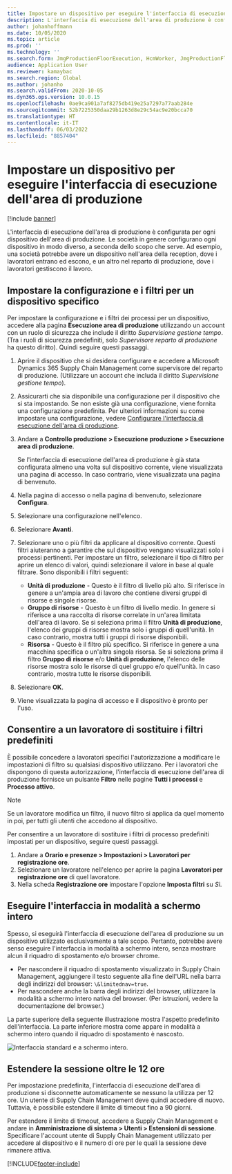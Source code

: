 ```yaml
---
title: Impostare un dispositivo per eseguire l'interfaccia di esecuzione dell'area di produzione
description: L'interfaccia di esecuzione dell'area di produzione è configurata per ogni dispositivo dell'area di produzione. Le società in genere configurano ogni dispositivo in modo diverso, a seconda dello scopo che serve. Ad esempio, una società potrebbe avere un dispositivo nell'area della reception, dove i lavoratori entrano ed escono, e un altro nel reparto di produzione, dove i lavoratori gestiscono il lavoro.
author: johanhoffmann
ms.date: 10/05/2020
ms.topic: article
ms.prod: ''
ms.technology: ''
ms.search.form: JmgProductionFloorExecution, HcmWorker, JmgProductionFloorExecutionDeviceConfiguration
audience: Application User
ms.reviewer: kamaybac
ms.search.region: Global
ms.author: johanho
ms.search.validFrom: 2020-10-05
ms.dyn365.ops.version: 10.0.15
ms.openlocfilehash: 0ae9ca901a7af8275db419e25a7297a77aab284e
ms.sourcegitcommit: 52b7225350daa29b1263d8e29c54ac9e20bcca70
ms.translationtype: HT
ms.contentlocale: it-IT
ms.lasthandoff: 06/03/2022
ms.locfileid: "8857404"
---
```

# <a name="set-up-a-device-to-run-the-production-floor-execution-interface"></a>Impostare un dispositivo per eseguire l'interfaccia di esecuzione dell'area di produzione

[!include [banner](../includes/banner.md)]

L'interfaccia di esecuzione dell'area di produzione è configurata per ogni dispositivo dell'area di produzione. Le società in genere configurano ogni dispositivo in modo diverso, a seconda dello scopo che serve. Ad esempio, una società potrebbe avere un dispositivo nell'area della reception, dove i lavoratori entrano ed escono, e un altro nel reparto di produzione, dove i lavoratori gestiscono il lavoro.

## <a name="set-the-configuration-and-filters-for-a-specific-device"></a>Impostare la configurazione e i filtri per un dispositivo specifico

Per impostare la configurazione e i filtri dei processi per un dispositivo, accedere alla pagina **Esecuzione area di produzione** utilizzando un account con un ruolo di sicurezza che include il diritto *Supervisione gestione tempo*. (Tra i ruoli di sicurezza predefiniti, solo *Supervisore reparto di produzione* ha questo diritto). Quindi seguire questi passaggi.

1. Aprire il dispositivo che si desidera configurare e accedere a Microsoft Dynamics 365 Supply Chain Management come supervisore del reparto di produzione. (Utilizzare un account che includa il diritto *Supervisione gestione tempo*).
1. Assicurarti che sia disponibile una configurazione per il dispositivo che si sta impostando. Se non esiste già una configurazione, viene fornita una configurazione predefinita. Per ulteriori informazioni su come impostare una configurazione, vedere [Configurare l'interfaccia di esecuzione dell'area di produzione](production-floor-execution-configure.md).
1. Andare a **Controllo produzione \> Esecuzione produzione \> Esecuzione area di produzione**.

    Se l'interfaccia di esecuzione dell'area di produzione è già stata configurata almeno una volta sul dispositivo corrente, viene visualizzata una pagina di accesso. In caso contrario, viene visualizzata una pagina di benvenuto.

1. Nella pagina di accesso o nella pagina di benvenuto, selezionare **Configura**.
1. Selezionare una configurazione nell'elenco.
1. Selezionare **Avanti**.
1. Selezionare uno o più filtri da applicare al dispositivo corrente. Questi filtri aiuteranno a garantire che sul dispositivo vengano visualizzati solo i processi pertinenti. Per impostare un filtro, selezionare il tipo di filtro per aprire un elenco di valori, quindi selezionare il valore in base al quale filtrare. Sono disponibili i filtri seguenti:

    - **Unità di produzione** - Questo è il filtro di livello più alto. Si riferisce in genere a un'ampia area di lavoro che contiene diversi gruppi di risorse e singole risorse.
    - **Gruppo di risorse** - Questo è un filtro di livello medio. In genere si riferisce a una raccolta di risorse correlate in un'area limitata dell'area di lavoro. Se si seleziona prima il filtro **Unità di produzione**, l'elenco dei gruppi di risorse mostra solo i gruppi di quell'unità. In caso contrario, mostra tutti i gruppi di risorse disponibili.
    - **Risorsa** - Questo è il filtro più specifico. Si riferisce in genere a una macchina specifica o un'altra singola risorsa. Se si seleziona prima il filtro **Gruppo di risorse** e/o **Unità di produzione**, l'elenco delle risorse mostra solo le risorse di quel gruppo e/o quell'unità. In caso contrario, mostra tutte le risorse disponibili.

1. Selezionare **OK**.
1. Viene visualizzata la pagina di accesso e il dispositivo è pronto per l'uso.

## <a name="allow-a-worker-to-override-the-default-filters"></a>Consentire a un lavoratore di sostituire i filtri predefiniti

È possibile concedere a lavoratori specifici l'autorizzazione a modificare le impostazioni di filtro su qualsiasi dispositivo utilizzano. Per i lavoratori che dispongono di questa autorizzazione, l'interfaccia di esecuzione dell'area di produzione fornisce un pulsante **Filtro** nelle pagine **Tutti i processi** e **Processo attivo**.

> [!NOTE]
> Se un lavoratore modifica un filtro, il nuovo filtro si applica da quel momento in poi, per tutti gli utenti che accedono al dispositivo.

Per consentire a un lavoratore di sostituire i filtri di processo predefiniti impostati per un dispositivo, seguire questi passaggi.

1. Andare a **Orario e presenze \> Impostazioni \> Lavoratori per registrazione ore**.
1. Selezionare un lavoratore nell'elenco per aprire la pagina **Lavoratori per registrazione ore** di quel lavoratore.
1. Nella scheda **Registrazione ore** impostare l'opzione **Imposta filtri** su *Sì*.

## <a name="run-the-interface-in-full-screen-mode"></a>Eseguire l'interfaccia in modalità a schermo intero

Spesso, si eseguirà l'interfaccia di esecuzione dell'area di produzione su un dispositivo utilizzato esclusivamente a tale scopo. Pertanto, potrebbe avere senso eseguire l'interfaccia in modalità a schermo intero, senza mostrare alcun il riquadro di spostamento e/o browser chrome.

- Per nascondere il riquadro di spostamento visualizzato in Supply Chain Management, aggiungere il testo seguente alla fine dell'URL nella barra degli indirizzi del browser: `\&limitednav=true`.
- Per nascondere anche la barra degli indirizzi del browser, utilizzare la modalità a schermo intero nativa del browser. (Per istruzioni, vedere la documentazione del browser.)

La parte superiore della seguente illustrazione mostra l'aspetto predefinito dell'interfaccia. La parte inferiore mostra come appare in modalità a schermo intero quando il riquadro di spostamento è nascosto.

![Interfaccia standard e a schermo intero.](media/pfei-full-screen.png "Interfaccia standard e a schermo intero")

## <a name="extend-the-session-past-12-hours"></a>Estendere la sessione oltre le 12 ore

Per impostazione predefinita, l'interfaccia di esecuzione dell'area di produzione si disconnette automaticamente se nessuno la utilizza per 12 ore. Un utente di Supply Chain Management deve quindi accedere di nuovo. Tuttavia, è possibile estendere il limite di timeout fino a 90 giorni.

Per estendere il limite di timeout, accedere a Supply Chain Management e andare in **Amministrazione di sistema \> Utenti \> Estensioni di sessione**. Specificare l'account utente di Supply Chain Management utilizzato per accedere al dispositivo e il numero di ore per le quali la sessione deve rimanere attiva.


[!INCLUDE[footer-include](../../includes/footer-banner.md)]
